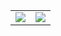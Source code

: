 <!-- <h1 align="center"> Hi, I'm Lani</h1> -->
<table>
  <tr>
    <td align="center" style="padding=0;width=50%;">
      <img align="center" style="padding=0;" src="https://github-readme-stats.vercel.app/api/?username=Lani-Skyy&show_icons=true&hide_border=true&count_private=true&theme=material-palenight"/>
    </td>
    <td align="center" style="padding=0;width=50%;">
      <img align="center" style="padding=0;" src="https://github-readme-stats.quantumlytangled.vercel.app/api/top-langs/?username=Lani-Skyy&layout=compact&show_icons=true&hide_border=true&count_private=true&theme=material-palenight"/>
    </td>
  </tr>
</table>
</p>

<!-- <img
  src="https://github.com/Lani-Skyy/Lani-Skyy/blob/main/images/stat.svg"
  alt="Alternative Text"
/> -->
<!-- 
<h3 align="center">You were visitor number:</h3>
<p align="center"><img src="https://profile-counter.glitch.me/Lani-Skyy/count.svg" alt="Lani-Skyy" /></p>
<h3 align="center">Thanks for stopping by</h3> -->

<!-- <p align="center"><img src="https://github.com/john-montgomery2003/john-montgomery2003/blob/main/image.png?raw=true" alt="john-montgomery2003" /></p> -->
<!--
**Lani-Skyy/Lani-Skyy** is a ✨ _special_ ✨ repository because its `README.md` (this file) appears on your GitHub profile.

Here are some ideas to get you started:

- 🔭 I’m currently working on ...
- 🌱 I’m currently learning ...
- 👯 I’m looking to collaborate on ...
- 🤔 I’m looking for help with ...
- 💬 Ask me about ...
- 📫 How to reach me: ...
- 😄 Pronouns: ...
- ⚡ Fun fact: ...
-->
